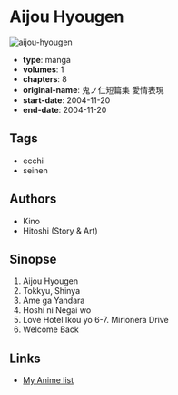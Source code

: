 # Aijou Hyougen

![aijou-hyougen](https://cdn.myanimelist.net/images/manga/2/200769.jpg)

-   **type**: manga
-   **volumes**: 1
-   **chapters**: 8
-   **original-name**: 鬼ノ仁短篇集 愛情表現
-   **start-date**: 2004-11-20
-   **end-date**: 2004-11-20

## Tags

-   ecchi
-   seinen

## Authors

-   Kino
-   Hitoshi (Story & Art)

## Sinopse

1. Aijou Hyougen
2. Tokkyu, Shinya
3. Ame ga Yandara
4. Hoshi ni Negai wo
5. Love Hotel Ikou yo
   6-7. Mirionera Drive
6. Welcome Back

## Links

-   [My Anime list](https://myanimelist.net/manga/69947/Aijou_Hyougen)
